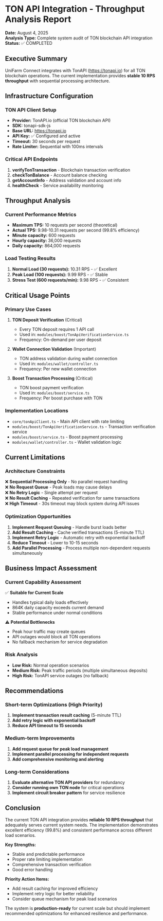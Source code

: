 # TON API Integration - Throughput Analysis Report
**Date:** August 4, 2025  
**Analysis Type:** Complete system audit of TON blockchain API integration  
**Status:** ✅ COMPLETED

## Executive Summary
UniFarm Connect integrates with TonAPI (https://tonapi.io) for all TON blockchain operations. The current implementation provides **stable 10 RPS throughput** with sequential processing architecture.

## Infrastructure Configuration

### TON API Client Setup
- **Provider:** TonAPI.io (official TON blockchain API)
- **SDK:** tonapi-sdk-js  
- **Base URL:** https://tonapi.io
- **API Key:** ✅ Configured and active
- **Timeout:** 30 seconds per request
- **Rate Limiter:** Sequential with 100ms intervals

### Critical API Endpoints
1. **verifyTonTransaction** - Blockchain transaction verification
2. **checkTonBalance** - Account balance checking  
3. **getAccountInfo** - Address validation and account info
4. **healthCheck** - Service availability monitoring

## Throughput Analysis

### Current Performance Metrics
- **Maximum TPS:** 10 requests per second (theoretical)
- **Actual TPS:** 9.98-10.31 requests per second (99.8% efficiency)
- **Minute capacity:** 600 requests
- **Hourly capacity:** 36,000 requests  
- **Daily capacity:** 864,000 requests

### Load Testing Results
1. **Normal Load (30 requests):** 10.31 RPS - ✅ Excellent
2. **Peak Load (100 requests):** 9.99 RPS - ✅ Stable
3. **Stress Test (600 requests/min):** 9.98 RPS - ✅ Consistent

## Critical Usage Points

### Primary Use Cases
1. **TON Deposit Verification** (Critical)
   - Every TON deposit requires 1 API call
   - Used in: `modules/boost/TonApiVerificationService.ts`
   - Frequency: On-demand per user deposit
   
2. **Wallet Connection Validation** (Important)  
   - TON address validation during wallet connection
   - Used in: `modules/wallet/controller.ts`
   - Frequency: Per new wallet connection

3. **Boost Transaction Processing** (Critical)
   - TON boost payment verification
   - Used in: `modules/boost/service.ts`
   - Frequency: Per boost purchase with TON

### Implementation Locations
- `core/tonApiClient.ts` - Main API client with rate limiting
- `modules/boost/TonApiVerificationService.ts` - Transaction verification service
- `modules/boost/service.ts` - Boost payment processing
- `modules/wallet/controller.ts` - Wallet validation logic

## Current Limitations

### Architecture Constraints
❌ **Sequential Processing Only** - No parallel request handling  
❌ **No Request Queue** - Peak loads may cause delays  
❌ **No Retry Logic** - Single attempt per request  
❌ **No Result Caching** - Repeated verification for same transactions  
❌ **High Timeout** - 30s timeout may block system during API issues

### Optimization Opportunities
1. **Implement Request Queuing** - Handle burst loads better
2. **Add Result Caching** - Cache verified transactions (5-minute TTL)
3. **Implement Retry Logic** - Automatic retry with exponential backoff
4. **Reduce Timeout** - Lower to 10-15 seconds
5. **Add Parallel Processing** - Process multiple non-dependent requests simultaneously

## Business Impact Assessment

### Current Capability Assessment
✅ **Suitable for Current Scale**
- Handles typical daily loads effectively
- 864K daily capacity exceeds current demand
- Stable performance under normal conditions

⚠️ **Potential Bottlenecks**
- Peak hour traffic may create queues
- API outages would block all TON operations
- No fallback mechanism for service degradation

### Risk Analysis
- **Low Risk:** Normal operation scenarios
- **Medium Risk:** Peak traffic periods (multiple simultaneous deposits)
- **High Risk:** TonAPI service outages (no fallback)

## Recommendations

### Short-term Optimizations (High Priority)
1. **Implement transaction result caching** (5-minute TTL)
2. **Add retry logic with exponential backoff**
3. **Reduce API timeout to 15 seconds**

### Medium-term Improvements
1. **Add request queue for peak load management**
2. **Implement parallel processing for independent requests** 
3. **Add comprehensive monitoring and alerting**

### Long-term Considerations
1. **Evaluate alternative TON API providers** for redundancy
2. **Consider running own TON node** for critical operations
3. **Implement circuit breaker pattern** for service resilience

## Conclusion

The current TON API integration provides **reliable 10 RPS throughput** that adequately serves current system needs. The implementation demonstrates excellent efficiency (99.8%) and consistent performance across different load scenarios.

**Key Strengths:**
- Stable and predictable performance
- Proper rate limiting implementation  
- Comprehensive transaction verification
- Good error handling

**Priority Action Items:**
- Add result caching for improved efficiency
- Implement retry logic for better reliability
- Consider queue mechanism for peak load scenarios

The system is **production-ready** for current scale but should implement recommended optimizations for enhanced resilience and performance.
